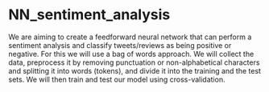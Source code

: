 # NN_sentiment_analysis

We are aiming to create a feedforward neural network that can perform a sentiment analysis and classify tweets/reviews 
as being positive or negative. For this we will use a bag of words approach. We will collect the data, preprocess it by
removing punctuation or non-alphabetical characters and splitting it into words (tokens), and divide it into the training
and the test sets. We will then train and test our model using cross-validation.